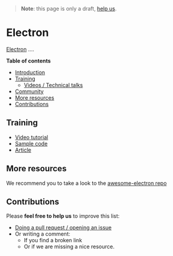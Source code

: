 > **Note**: this page is only a draft, [help us](#contributions).

# Electron
[Electron](https://electron.atom.io/) ....

<!-- START doctoc generated TOC please keep comment here to allow auto update -->
<!-- DON'T EDIT THIS SECTION, INSTEAD RE-RUN doctoc TO UPDATE -->
**Table of contents**

- [Introduction](#introduction)
- [Training](#training)
  - [Videos / Technical talks](#videos--technical-talks)
- [Community](#community)
- [More resources](#more-resources)
- [Contributions](#contributions)

<!-- END doctoc generated TOC please keep comment here to allow auto update -->

## Training

* [Video tutorial](https://www.youtube.com/watch?v=00kIOSUog7U&feature=push-u&attr_tag=ootFtnaXu7BXXtcS-6)
* [Sample code](https://github.com/odoe/electron-add-shapefile)
* [Article](http://odoe.net/blog/electron-arcgis-api-javascript/)

## More resources
We recommend you to take a look to the [awesome-electron repo](https://github.com/sindresorhus/awesome-electron)

## Contributions
Please **feel free to help us** to improve this list:

* [Doing a pull request / opening an issue](https://github.com/hhkaos/awesome-arcgis#contributions)
* Or writing a comment:
  * If you find a broken link
  * Or if we are missing a nice resource.
